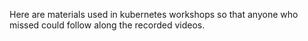 
Here are materials used in kubernetes workshops so that anyone who missed could follow along the recorded videos.
